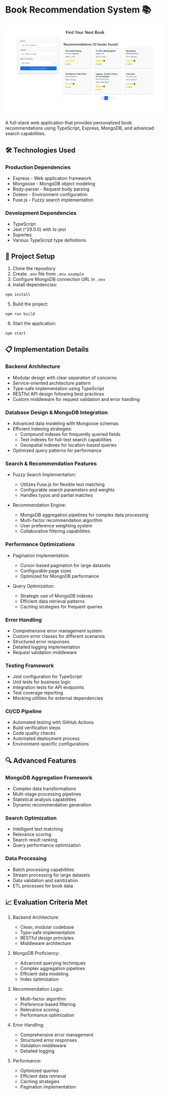 # Book Recommendation System 📚

![Book Recommendation System](screenshots/front.png)

A full-stack web application that provides personalized book recommendations using TypeScript, Express, MongoDB, and advanced search capabilities.

## 🛠️ Technologies Used

### Production Dependencies
- Express - Web application framework
- Mongoose  - MongoDB object modeling
- Body-parser  - Request body parsing
- Dotenv  - Environment configuration
- Fuse.js  - Fuzzy search implementation

### Development Dependencies
- TypeScript                       
- Jest (^29.0.0) with ts-jest
- Supertes
- Various TypeScript type definitions 

## 🚀 Project Setup

1. Clone the repository
2. Create `.env` file from `.env.example`
3. Configure MongoDB connection URL in `.env`
4. Install dependencies:
```
npm install
```
5. Build the project:
```
npm run build
```
6. Start the application:
```
npm start
```

## 📋 Implementation Details

### Backend Architecture
- Modular design with clear separation of concerns
- Service-oriented architecture pattern
- Type-safe implementation using TypeScript
- RESTful API design following best practices
- Custom middleware for request validation and error handling

### Database Design & MongoDB Integration
- Advanced data modeling with Mongoose schemas
- Efficient indexing strategies:
  - Compound indexes for frequently queried fields
  - Text indexes for full-text search capabilities
  - Geospatial indexes for location-based queries
- Optimized query patterns for performance

### Search & Recommendation Features
- Fuzzy Search Implementation:
  - Utilizes Fuse.js for flexible text matching
  - Configurable search parameters and weights
  - Handles typos and partial matches

- Recommendation Engine:
  - MongoDB aggregation pipelines for complex data processing
  - Multi-factor recommendation algorithm
  - User preference weighting system
  - Collaborative filtering capabilities

### Performance Optimizations
- Pagination Implementation:
  - Cursor-based pagination for large datasets
  - Configurable page sizes
  - Optimized for MongoDB performance

- Query Optimization:
  - Strategic use of MongoDB indexes
  - Efficient data retrieval patterns
  - Caching strategies for frequent queries

### Error Handling
- Comprehensive error management system
- Custom error classes for different scenarios
- Structured error responses
- Detailed logging implementation
- Request validation middleware

### Testing Framework
- Jest configuration for TypeScript
- Unit tests for business logic
- Integration tests for API endpoints
- Test coverage reporting
- Mocking utilities for external dependencies

### CI/CD Pipeline
- Automated testing with GitHub Actions
- Build verification steps
- Code quality checks
- Automated deployment process
- Environment-specific configurations

## 🔍 Advanced Features

### MongoDB Aggregation Framework
- Complex data transformations
- Multi-stage processing pipelines
- Statistical analysis capabilities
- Dynamic recommendation generation

### Search Optimization
- Intelligent text matching
- Relevance scoring
- Search result ranking
- Query performance optimization

### Data Processing
- Batch processing capabilities
- Stream processing for large datasets
- Data validation and sanitization
- ETL processes for book data

## 📈 Evaluation Criteria Met

1. Backend Architecture:
   - Clean, modular codebase
   - Type-safe implementation
   - RESTful design principles
   - Middleware architecture

2. MongoDB Proficiency:
   - Advanced querying techniques
   - Complex aggregation pipelines
   - Efficient data modeling
   - Index optimization

3. Recommendation Logic:
   - Multi-factor algorithm
   - Preference-based filtering
   - Relevance scoring
   - Performance optimization

4. Error Handling:
   - Comprehensive error management
   - Structured error responses
   - Validation middleware
   - Detailed logging

5. Performance:
   - Optimized queries
   - Efficient data retrieval
   - Caching strategies
   - Pagination implementation
